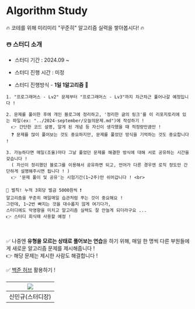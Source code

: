 # Algorithm Study

🔥 코테를 위해 미리미리 "꾸준히" 알고리즘 실력을 쌓아봅시다! 🔥

### ☃️ 스터디 소개

* 스터디 기간 : 2024.09 ~

* 스터디 진행 시간 : 미정

* 스터디 진행방식 - **1일 1알고리즘** 🥇

```
1. "프로그래머스 - Lv2" 문제부터 "프로그래머스 - Lv3"까지 차근차근 풀어나갈 예정입니다 !

2. 문제를 풀이한 후에 개인 블로그에 정리하고, '정리한 글의 링크'를 이 리포지토리에 있는 파일(ex: "../2024-september/오늘의문제.md")에 작성하기 !
  👉 간단한 코드 설명, 알게 된 개념 등 자신이 생각했을 때 적정량만큼만 !
  ❓ 문제를 많이 풀어보는 것도 중요하지만, 문제를 풀었던 방식을 기억하는 것도 중요합니다 !

3. 가능하다면 매일(조율)마다 그날 풀었던 문제를 해결한 방식에 대해 서로 공유하는 시간을 갖습니다 !
  ( 자신이 정리했던 블로그를 이용해서 공유하면 되고, 언어가 다른 경우엔 로직 정도만 간단하게 설명해주시면 됩니다 ! )
  👉 '문제 풀이 및 공유'는 시험기간(1~2주)만 쉬어갑니다 ! <br>
```


    📣 벌칙! 누적 3회당 벌금 5000원씩 ❗
    알고리즘을 꾸준히 매일매일 습관처럼 푸는 것이 중요해요 !
    그런데, 1~2번 빠지는 것을 대수롭지 않게 여기다가,
    스터디에도 악영향을 미치고 알고리즘 실력도 잘 안늘게 되더라구요 ...
    👉 스터디 회식때 사용할 예정 !
      
<br>

✅ 나중엔 **유형을 모르는 상태로 풀어보는 연습**을 하기 위해, 매일 한 명씩 다른 부원들에게 새로운 알고리즘 문제를 제시해줍니다 ! <br>
👉 해당 문제는 제시한 사람도 해결합니다 ! <br>
      
✅ [백준 허브](https://chromewebstore.google.com/detail/%EB%B0%B1%EC%A4%80%ED%97%88%EB%B8%8Cbaekjoonhub/ccammcjdkpgjmcpijpahlehmapgmphmk?hl=ko) 활용하기 ! <br>

### 
| [<img src="https://github.com/UykM.png">](https://github.com/UykM) |
|:---:|
신민규(스터디장)|
